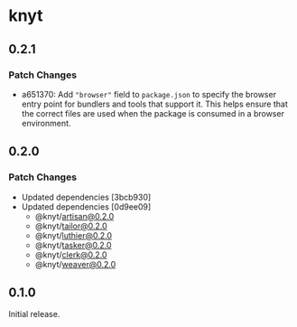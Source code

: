 # knyt

## 0.2.1

### Patch Changes

- a651370: Add `"browser"` field to `package.json` to specify the browser entry point for bundlers and tools that support it. This helps ensure that the correct files are used when the package is consumed in a browser environment.

## 0.2.0

### Patch Changes

- Updated dependencies [3bcb930]
- Updated dependencies [0d9ee09]
  - @knyt/artisan@0.2.0
  - @knyt/tailor@0.2.0
  - @knyt/luthier@0.2.0
  - @knyt/tasker@0.2.0
  - @knyt/clerk@0.2.0
  - @knyt/weaver@0.2.0

## 0.1.0

Initial release.
